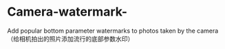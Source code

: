 # Camera-watermark-
Add popular bottom parameter watermarks to photos taken by the camera（给相机拍出的照片添加流行的底部参数水印）
